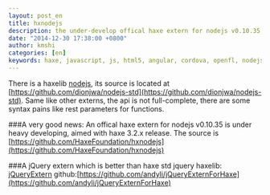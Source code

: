```yaml
---
layout: post_en
title: hxnodejs
description: the under-develop offical haxe extern for nodejs v0.10.35
date: "2014-12-30 17:38:00 +0800"
author: kmshi
categories: [en]
keywords: haxe, javascript, js, html5, angular, cordova, openfl, nodejs,hxnodejs
---
```


There is a haxelib [nodejs](http://lib.haxe.org/p/nodejs), its source is located at [https://github.com/dionjwa/nodejs-std](https://github.com/dionjwa/nodejs-std).
Same like other externs, the api is not full-complete, there are some syntax pains like rest parameters for functions.

###A very good news: 
An offical haxe extern for nodejs v0.10.35 is under heavy developing, aimed with haxe 3.2.x release.
The source is [https://github.com/HaxeFoundation/hxnodejs](https://github.com/HaxeFoundation/hxnodejs)

###A jQuery extern which is better than haxe std jquery
haxelib: [jQueryExtern](http://lib.haxe.org/p/jQueryExtern)
github:[https://github.com/andyli/jQueryExternForHaxe](https://github.com/andyli/jQueryExternForHaxe)
